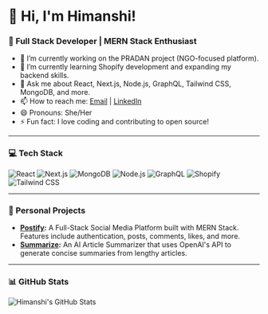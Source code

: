 # 👋 Hi, I'm Himanshi!
### 🚀 Full Stack Developer | MERN Stack Enthusiast

- 🔭 I’m currently working on the PRADAN project (NGO-focused platform).
- 🌱 I’m currently learning Shopify development and expanding my backend skills.
- 💬 Ask me about React, Next.js, Node.js, GraphQL, Tailwind CSS, MongoDB, and more.
- 📫 How to reach me: [Email](mailto:himanshikhandelwal81@gmail.com) | [LinkedIn](https://www.linkedin.com/in/himanshikh/)
- 😄 Pronouns: She/Her
- ⚡ Fun fact: I love coding and contributing to open source!

---

### 💻 Tech Stack
![React](https://img.shields.io/badge/React-20232A?style=for-the-badge&logo=react&logoColor=61DAFB)
![Next.js](https://img.shields.io/badge/Next.js-000000?style=for-the-badge&logo=nextdotjs&logoColor=white)
![MongoDB](https://img.shields.io/badge/MongoDB-4EA94B?style=for-the-badge&logo=mongodb&logoColor=white)
![Node.js](https://img.shields.io/badge/Node.js-43853D?style=for-the-badge&logo=node.js&logoColor=white)
![GraphQL](https://img.shields.io/badge/GraphQL-E10098?style=for-the-badge&logo=graphql&logoColor=white)
![Shopify](https://img.shields.io/badge/Shopify-7AB55C?style=for-the-badge&logo=shopify&logoColor=white)
![Tailwind CSS](https://img.shields.io/badge/TailwindCSS-38B2AC?style=for-the-badge&logo=tailwind-css&logoColor=white)

---

### 🔨 Personal Projects
- **[Postify](https://github.com/himanshik21/Postify):** A Full-Stack Social Media Platform built with MERN Stack. Features include authentication, posts, comments, likes, and more.
- **[Summarize](https://github.com/himanshik21/Summarize):** An AI Article Summarizer that uses OpenAI's API to generate concise summaries from lengthy articles.

---

### 📊 GitHub Stats
![Himanshi's GitHub Stats](https://github-readme-stats.vercel.app/api?username=himanshik21&show_icons=true&theme=radical)
